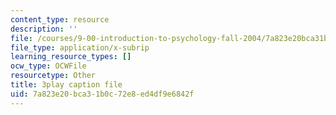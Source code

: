 ```yaml
---
content_type: resource
description: ''
file: /courses/9-00-introduction-to-psychology-fall-2004/7a823e20bca31b0c72e8ed4df9e6842f_10492.srt
file_type: application/x-subrip
learning_resource_types: []
ocw_type: OCWFile
resourcetype: Other
title: 3play caption file
uid: 7a823e20-bca3-1b0c-72e8-ed4df9e6842f
---
```


